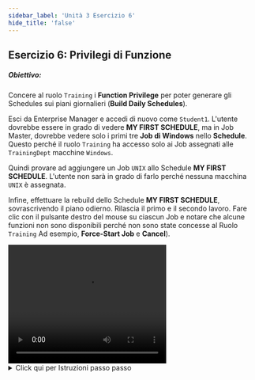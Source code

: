 ```yaml
---
sidebar_label: 'Unità 3 Esercizio 6'
hide_title: 'false'
---
```


## Esercizio 6: Privilegi di Funzione

##### Obiettivo:

Concere al ruolo ```Training``` i **Function Privilege** per poter generare gli Schedules sui piani giornalieri (**Build Daily Schedules**).

Esci da Enterprise Manager e accedi di nuovo come ```Student1```. L'utente dovrebbe essere in grado di vedere **MY FIRST SCHEDULE**, ma in Job Master, dovrebbe vedere solo i primi tre **Job di Windows** nello **Schedule**. Questo perché il ruolo ```Training``` ha accesso solo ai Job assegnati alle ```TrainingDept``` macchine ```Windows```.

Quindi provare ad aggiungere un Job ```UNIX``` allo Schedule **MY FIRST SCHEDULE**. L'utente non sarà in grado di farlo perché nessuna macchina ```UNIX``` è assegnata.

Infine, effettuare la rebuild dello Schedule **MY FIRST SCHEDULE**, sovrascrivendo il piano odierno. Rilascia il primo e il secondo lavoro. Fare clic con il pulsante destro del mouse su ciascun Job e notare che alcune funzioni non sono disponibili perché non sono state concesse al Ruolo ```Training``` Ad esempio, **Force-Start Job** e **Cancel**).


<div>
<video width="320" height="240" controls>
  <source src="videobasic/U3E6.mp4" type="video/mp4"></source>
Your browser does not support the video tag.
</video>
</div>

<details>

<summary>Click qui per Istruzioni passo passo</summary>

1. Nella sezione del menù **Security > Privileges**, fare doppio clic su **Function Privileges**.
2. Nell'elenco a discesa **Select Role** selezionare **Training Role**.
    * _Notare che tutte le Funzioni sono presentate della lista a sinistra **Revoked**_.
3. Nella vista Revoked, fare clic su **Build Daily Schedules** e quindi fare clic sulla freccia verde (che punta a destra) per mettere **Build Daily Schedules** nella lista **Granted**.
4. Chiudere la scheda **Function Privileges**.
5. Aprore le viste View o Matrix e controlla se lo schedule **My First Schedule** è completato. Se non lo è cancellate ogni Job che stia mantenenedo aperta lo Schedule.
6. Chiudere le vosta **View** o **Matrix**.
7. Disconnettersi da Enterprise Manager. Fare clic sul pulsante Disconnetti o selezionare Disconnetti dalla barra dei menu di Enterprise Manager
8. Fare clic su **OK** per confermare l'uscita.
9. Dalla schermata di accesso di OpCon/xps digitare ```Student1``` nel campo **Username** e ```password1``` nel campo **Password** Fare clic su **Login**.
10. Se non espansa, espandere il menù **Administration**.
11. Fare doppio clic su **Job Master**.
12. Provare a selezionare uno Schedule dall'elenco a discesa **Schedule** Cosà accade?
    * _Notare che ora questo utente può vedere **My First Schedule**_.
13. Selezionare **My First Schedule**.
14. Fare clic sul menù a tendina Jobs, cosa appare?

:::info Nota
_Soltanto 3 Windows Jobs. Perchè ? Perché il ruolo associato a questo utente ha accesso solo ai Job assegnati alle macchine ```TrainingDept``` Windows_
:::

15. Seleziona un Job di Windows. Qual è l'ID utente associato a questo Job?

:::caution Nota
_Nota: Non cambiare User ID_
:::

16. Aggiungere un Job ```UNIX```. Che succede? E' possiible selezionare una macchina ```UNIX```?
    * Non è possibile aggiungere un job ```UNIX``` Job perché il ruolo non è abilitato a nessuna macchina ```UNIX```.
    * Fare clic sul pulsante **Cancel**.
17. Chiudere la sezione **Job Master**.
18. Espandere la sezione **Operation** (Nota: se lo Schedule è ancora in corso, chiedere assistenza all'istruttore).
    * Fare doppio clic su **Schedule Build**
    * **Fare la Build**, s**ovrascrivere (Overwrite)** e **rilasciare My First Schedule**.
19. Chiudere la schermata **Schedule Build**.
20. Aprire la schermata **Matrix** facendo doppio clic sulla voce **Matrix** nel menù Operations del pannello di **Navigazione**.
21. Assicurati che la data odierna sia selezionata nel Calendario in alto a sinistra dello schermo e seleziona lo Schedule **My First Schedule** nella lista.
22. Fare clic con il tasto destro su **Windows Job 1** e selezionare **Release**. Il Job dovrebbe avviarsi.
23. Fare clic con il tasto destro su **Windows Job 2** e selezionare **Release**. Il Job **Windows Job 2** dovrebbe assumere lo stato **Waiting on Dependency**.
24. Fare clic con il tasto destro su **Windows Job 2** ancora e notare che **“Force Start”** non è abilitato.
    * Perchè? Perchè il Privilegio Funzione Dipartimentale (Departmental Function Privilege) “**Force-Start Job**” non è concesso al ruolo di questo utente.
25. Fare clic con il tasto destro su **Windows Job 3** e notare che l'opzione “**Cancel**” non è abilitata.

:::info Nota
Perchè? Perchè il Privilegio Funzione Dipartimentale (Departmental Function Privilege) “**Cancel Jobs**” non è concesso al ruolo di questo utente.
:::

26. Nel menù **Operation** fare doppio click su **List**
    * Espandere la data, cosa appare?
    * Espandere lo Schedule. Cosa appare?
    * Fare clic con il pulsante destro del mouse su uno dei Job. Sei in grado di modificare lo stato del Job? Come mai?
27. Chiudere le schede dailky View e Matrix, quindi disconnettersi da Enterprise Manager. Fare clic su **OK** per confermare che si sta effettuando il logout.
28. Dalla schermata di accesso di OpCon/xps lasciare vuoti i campi **Nome utente** e **Password** e fare clic su **Accedi**.

</details>